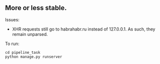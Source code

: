 ## More or less stable.

Issues:

* XHR requests still go to habrahabr.ru instead of 127.0.0.1. As such, they remain unparsed.


To run:

```
cd pipeline_task
python manage.py runserver
```
